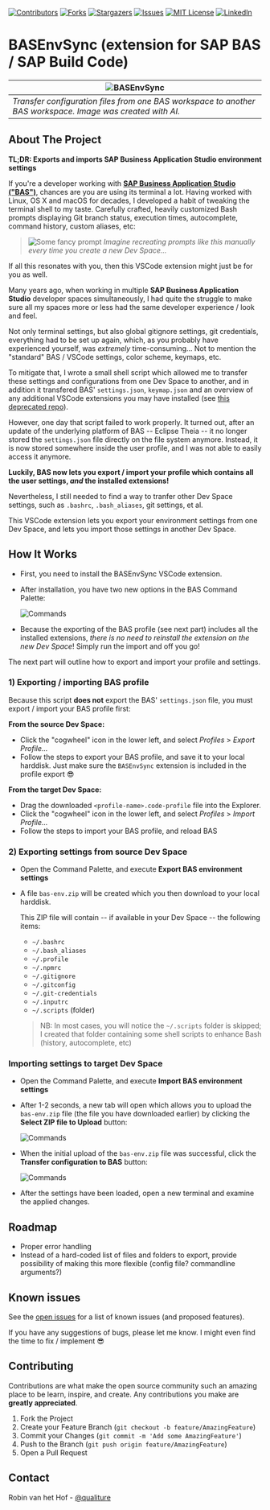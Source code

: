 [![Contributors][contributors-shield]][contributors-url]
[![Forks][forks-shield]][forks-url]
[![Stargazers][stars-shield]][stars-url]
[![Issues][issues-shield]][issues-url]
[![MIT License][license-shield]][license-url]
[![LinkedIn][linkedin-shield]][linkedin-url]

# BASEnvSync (extension for SAP BAS / SAP Build Code)

| ![BASEnvSync](doc/bas.png) |
|----|
| *Transfer configuration files from one BAS workspace to another BAS workspace. Image was created with AI.* |

## About The Project

**TL;DR: Exports and imports SAP Business Application Studio environment settings**

If you're a developer working with **[SAP Business Application Studio ("BAS")](https://www.sap.com/products/technology-platform/business-application-studio.html)**, chances are you are using its terminal a lot. Having worked with Linux, OS X and macOS for decades, I developed a habit of tweaking the terminal shell to my taste. Carefully crafted, heavily customized Bash prompts displaying Git branch status, execution times, autocomplete, command history, custom aliases, etc:

> ![Some fancy prompt](doc/fancyprompt.png)
> *Imagine recreating prompts like this manually every time you create a new Dev Space...*

If all this resonates with you, then this VSCode extension might just be for you as well.

Many years ago, when working in multiple **SAP Business Application Studio** developer spaces simultaneously, I had quite the struggle to make sure all my spaces more or less had the same developer experience / look and feel. 

Not only terminal settings, but also global gitignore settings, git credentials, everything had to be set up again, which, as you probably have experienced yourself, was *extremely* time-consuming... Not to mention the "standard" BAS / VSCode settings, color scheme, keymaps, etc.

To mitigate that, I wrote a small shell script which allowed me to transfer these settings and configurations from one Dev Space to another, and in addition it transfered BAS' `settings.json`, `keymap.json` and an overview of any additional VSCode extensions you may have installed (see [this deprecated repo](https://github.com/qualiture/sync-bas-env)).

However, one day that script failed to work properly. It turned out, after an update of the underlying platform of BAS -- Eclipse Theia -- it no longer stored the `settings.json` file directly on the file system anymore. Instead, it is now stored somewhere inside the user profile, and I was not able to easily access it anymore.

**Luckily, BAS now lets you export / import your profile which contains all the user settings, *and* the installed extensions!**

Nevertheless, I still needed to find a way to tranfer other Dev Space settings, such as `.bashrc`, `.bash_aliases`, git settings, et al.

This VSCode extension lets you export your environment settings from one Dev Space, and lets you import those settings in another Dev Space.

## How It Works

 - First, you need to install the BASEnvSync VSCode extension.

 - After installation, you have two new options in the BAS Command Palette:

    ![Commands](doc/commands.png)

 - Because the exporting of the BAS profile (see next part) includes all the installed extensions, *there is no need to reinstall the extension on the new Dev Space*! Simply run the import and off you go!

The next part will outline how to export and import your profile and settings.


### 1) Exporting / importing BAS profile

Because this script **does not** export the BAS' `settings.json` file, you must export / import your BAS profile first:

**From the source Dev Space:**

- Click the "cogwheel" icon in the lower left, and select *Profiles* > *Export Profile...*
- Follow the steps to export your BAS profile, and save it to your local harddisk.
  Just make sure the `BASEnvSync` extension is included in the profile export 😎

**From the target Dev Space:**

- Drag the downloaded `<profile-name>.code-profile` file into the Explorer.
- Click the "cogwheel" icon in the lower left, and select *Profiles* > *Import Profile...*
- Follow the steps to import your BAS profile, and reload BAS

### 2) Exporting settings from source Dev Space

- Open the Command Palette, and execute **Export BAS environment settings**

- A file `bas-env.zip` will be created which you then download to your local harddisk.

    This ZIP file will contain -- if available in your Dev Space -- the following items:

    - `~/.bashrc`
    - `~/.bash_aliases`
    - `~/.profile`
    - `~/.npmrc`
    - `~/.gitignore`
    - `~/.gitconfig`
    - `~/.git-credentials`
    - `~/.inputrc`
    - `~/.scripts` (folder)

    > NB: In most cases, you will notice the `~/.scripts` folder is skipped; I created that folder containing some shell scripts to enhance Bash (history, autocomplete, etc)

### Importing settings to target Dev Space

- Open the Command Palette, and execute **Import BAS environment settings**

- After 1-2 seconds, a new tab will open which allows you to upload the `bas-env.zip` file (the file you have downloaded earlier) by clicking the **Select ZIP file to Upload** button:

    ![Commands](doc/upload_step1.png)

- When the initial upload of the `bas-env.zip` file was successful, click the **Transfer configuration to BAS** button:

    ![Commands](doc/upload_step2.png)

- After the settings have been loaded, open a new terminal and examine the applied changes.

## Roadmap

- Proper error handling
- Instead of a hard-coded list of files and folders to export, provide possibility of making this more flexible (config file? commandline arguments?)

## Known issues

See the [open issues](https://github.com/qualiture/BASEnvSync/issues) for a list of known issues (and proposed features).

If you have any suggestions of bugs, please let me know. I might even find the time to fix / implement 😎

## Contributing

Contributions are what make the open source community such an amazing place to be learn, inspire, and create. Any contributions you make are **greatly appreciated**.

1. Fork the Project
2. Create your Feature Branch (`git checkout -b feature/AmazingFeature`)
3. Commit your Changes (`git commit -m 'Add some AmazingFeature'`)
4. Push to the Branch (`git push origin feature/AmazingFeature`)
5. Open a Pull Request

## Contact

Robin van het Hof - [@qualiture](https://twitter.com/qualiture)


<!-- MARKDOWN LINKS & IMAGES -->
<!-- https://www.markdownguide.org/basic-syntax/#reference-style-links -->
[contributors-shield]: https://img.shields.io/github/contributors/qualiture/BASEnvSync.svg?style=flat-square
[contributors-url]: https://github.com/qualiture/BASEnvSync/graphs/contributors
[forks-shield]: https://img.shields.io/github/forks/qualiture/BASEnvSync.svg?style=flat-square
[forks-url]: https://github.com/qualiture/BASEnvSync/network/members
[stars-shield]: https://img.shields.io/github/stars/qualiture/BASEnvSync.svg?style=flat-square
[stars-url]: https://github.com/qualiture/BASEnvSync/stargazers
[issues-shield]: https://img.shields.io/github/issues/qualiture/BASEnvSync.svg?style=flat-square
[issues-url]: https://github.com/qualiture/BASEnvSync/issues
[license-shield]: https://img.shields.io/github/license/qualiture/BASEnvSync.svg?style=flat-square
[license-url]: https://github.com/qualiture/BASEnvSync/blob/master/LICENSE
[linkedin-shield]: https://img.shields.io/badge/-LinkedIn-black.svg?style=flat-square&logo=linkedin&colorB=555
[linkedin-url]: https://linkedin.com/in/robinvanhethof

[product-screenshot]: https://blogs.sap.com/wp-content/uploads/2020/07/2020-06-AppStudio-on-SCP.png

